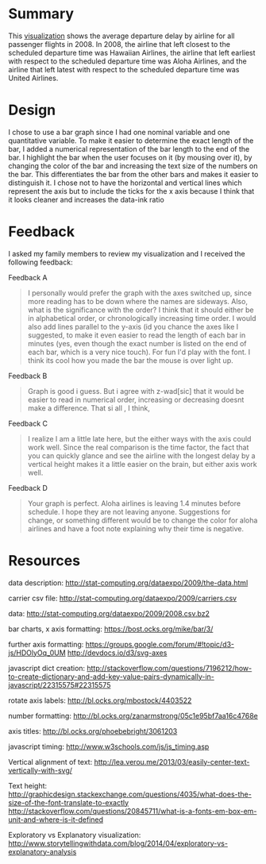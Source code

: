 # Summary
This [visualization](https://kejarowe.github.io/d3_data_visualization/index4.html) shows the average departure delay by airline for all passenger flights in 2008. In 2008, the airline that left closest to the scheduled departure time was Hawaiian Airlines, the airline that left earliest with respect to the scheduled departure time was Aloha Airlines, and the airline that left latest with respect to the scheduled departure time was United Airlines.

# Design
I chose to use a bar graph since I had one nominal variable and one quantitative variable. To make it easier to determine the exact length of the bar, I added a numerical representation of the bar length to the end of the bar. I highlight the bar when the user focuses on it (by mousing over it), by changing the color of the bar and increasing the text size of the numbers on the bar. This differentiates the bar from the other bars and makes it easier to distinguish it. I chose not to have the horizontal and vertical lines which represent the axis but to include the ticks for the x axis because I think that it looks cleaner and increases the data-ink ratio

# Feedback
I asked my family members to review my visualization and I received the following feedback:

Feedback A
>I personally would prefer the graph with the axes switched up, since more reading has to be down where the names are sideways. Also, what is the significance with the order? I think that it should either be in alphabetical order, or chronologically increasing time order. I would also add lines parallel to the y-axis (id you chance the axes like I suggested, to make it even easier to read the length of each bar in minutes (yes, even though the exact number is listed on the end of each bar, which is a very nice touch). 
>For fun I'd play with the font. 
>I think its cool how you made the bar the mouse is over light up. 

Feedback B
>Graph is good i guess. But i agree with z-wad[sic] that it would be easier to read in numerical order, increasing or decreasing doesnt make a difference. That si all , I think,

Feedback C
>I realize I am a little late here, but the either ways with the axis could work well. Since the real comparison is the time factor, the fact that you can quickly glance and see the airline with the longest delay by a vertical height makes it a little easier on the brain, but either axis work well.

Feedback D
>Your graph is perfect. Aloha airlines is leaving 1.4 minutes before schedule. I hope they are not leaving anyone. Suggestions for change, or something different would be to change the color for aloha airlines and have a foot note explaining why their time is negative.

# Resources

data description:
http://stat-computing.org/dataexpo/2009/the-data.html

carrier csv file:
http://stat-computing.org/dataexpo/2009/carriers.csv

data:
http://stat-computing.org/dataexpo/2009/2008.csv.bz2

bar charts, x axis formatting:
https://bost.ocks.org/mike/bar/3/

further axis formatting:
https://groups.google.com/forum/#!topic/d3-js/HDOlyOq_0UM
http://devdocs.io/d3/svg-axes

javascript dict creation:
http://stackoverflow.com/questions/7196212/how-to-create-dictionary-and-add-key-value-pairs-dynamically-in-javascript/22315575#22315575

rotate axis labels:
http://bl.ocks.org/mbostock/4403522

number formatting:
http://bl.ocks.org/zanarmstrong/05c1e95bf7aa16c4768e

axis titles:
http://bl.ocks.org/phoebebright/3061203

javascript timing:
http://www.w3schools.com/js/js_timing.asp

Vertical alignment of text:
http://lea.verou.me/2013/03/easily-center-text-vertically-with-svg/

Text height:
http://graphicdesign.stackexchange.com/questions/4035/what-does-the-size-of-the-font-translate-to-exactly
http://stackoverflow.com/questions/20845711/what-is-a-fonts-em-box-em-unit-and-where-is-it-defined


Exploratory vs Explanatory visualization:
http://www.storytellingwithdata.com/blog/2014/04/exploratory-vs-explanatory-analysis
